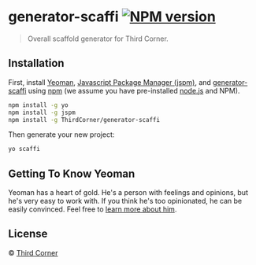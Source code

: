 # generator-scaffi [![NPM version][npm-image]][npm-url]
> Overall scaffold generator for Third Corner. 

## Installation

First, install [Yeoman](http://yeoman.io), [Javascript Package Manager (jspm)](http://jspm.io/), and [generator-scaffi](https://github.com/ThirdCorner/generator-scaffi) using [npm](https://www.npmjs.com/) (we assume you have pre-installed [node.js](https://nodejs.org/) and NPM).

```bash
npm install -g yo
npm install -g jspm
npm install -g ThirdCorner/generator-scaffi
```

Then generate your new project:

```bash
yo scaffi
```

## Getting To Know Yeoman

Yeoman has a heart of gold. He&#39;s a person with feelings and opinions, but he&#39;s very easy to work with. If you think he&#39;s too opinionated, he can be easily convinced. Feel free to [learn more about him](http://yeoman.io/).

## License

 © [Third Corner]()


[npm-image]: https://badge.fury.io/js/generator-scaffi.svg
[npm-url]: https://npmjs.org/package/generator-scaffi
